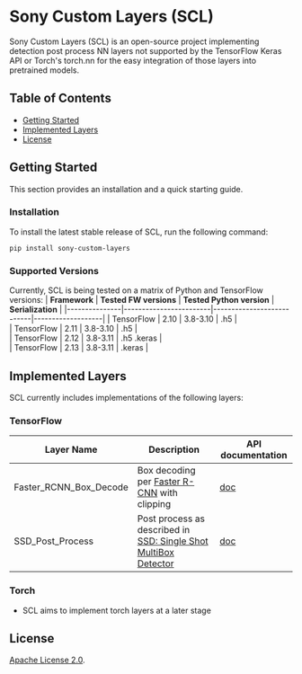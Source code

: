 # Sony Custom Layers (SCL)

Sony Custom Layers (SCL) is an open-source project implementing detection post process NN layers not supported by the TensorFlow Keras API or Torch's torch.nn for the easy integration of those layers into pretrained models.

## Table of Contents

- [Getting Started](#getting-started)
- [Implemented Layers](#implemented-layers)
- [License](#license)


## Getting Started

This section provides an installation and a quick starting guide.

### Installation

To install the latest stable release of SCL, run the following command:
```
pip install sony-custom-layers
```

### Supported Versions

Currently, SCL is being tested on a matrix of Python and TensorFlow versions:
| **Framework** | **Tested FW versions** | **Tested Python version** | **Serialization** |
|---------------|------------------------|---------------------------|-------------------|
| TensorFlow    | 2.10                   | 3.8-3.10                  | .h5               |           
| TensorFlow    | 2.11                   | 3.8-3.10                  | .h5               |           
| TensorFlow    | 2.12                   | 3.8-3.11                  | .h5  .keras       |  
| TensorFlow    | 2.13                   | 3.8-3.11                  | .keras            |  

## Implemented Layers
SCL currently includes implementations of the following layers:
### TensorFlow

| **Layer Name** | **Description**                                      | **API documentation**     |
|-------------------------|---------------------------------------------|---------------------------|
|  Faster_RCNN_Box_Decode    | Box decoding per [Faster R-CNN](https://arxiv.org/abs/1506.01497) with clipping |  [doc](./sony_custom_layers/keras/object_detection/ssd_pp.md)              |            
|  SSD_Post_Process    | Post process as described in [SSD: Single Shot MultiBox Detector](https://arxiv.org/abs/1512.02325)  |[doc](./sony_custom_layers/keras/object_detection/faster_rcnn_box_decode.md)                | 

### Torch
* SCL aims to implement torch layers at a later stage

## License
[Apache License 2.0](LICENSE.md).



